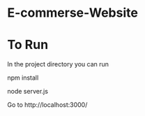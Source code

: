 # E-commerse-Website
# To Run
In the project directory you can run

npm install

node server.js

Go to http://localhost:3000/
